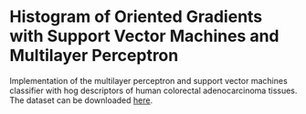 # Histogram of Oriented Gradients with Support Vector Machines and Multilayer Perceptron
Implementation of the multilayer perceptron and support vector machines classifier with hog descriptors of human colorectal adenocarcinoma tissues.
The dataset can be downloaded [here](https://github.com/marcelo-santos-12/hog_descriptor_tissues/tree/master/hog_features).

